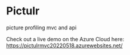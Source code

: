 # Pictulr
picture profiling mvc and api

Check out a live demo on the Azure Cloud here:
https://pictulrmvc20220518.azurewebsites.net/
